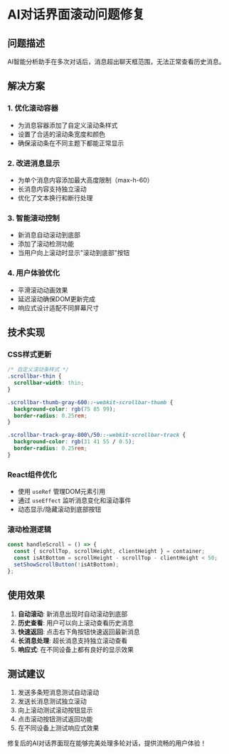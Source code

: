 # AI对话界面滚动问题修复

## 问题描述
AI智能分析助手在多次对话后，消息超出聊天框范围，无法正常查看历史消息。

## 解决方案

### 1. 优化滚动容器
- 为消息容器添加了自定义滚动条样式
- 设置了合适的滚动条宽度和颜色
- 确保滚动条在不同主题下都能正常显示

### 2. 改进消息显示
- 为单个消息内容添加最大高度限制（max-h-60）
- 长消息内容支持独立滚动
- 优化了文本换行和断行处理

### 3. 智能滚动控制
- 新消息自动滚动到底部
- 添加了滚动检测功能
- 当用户向上滚动时显示"滚动到底部"按钮

### 4. 用户体验优化
- 平滑滚动动画效果
- 延迟滚动确保DOM更新完成
- 响应式设计适配不同屏幕尺寸

## 技术实现

### CSS样式更新
```css
/* 自定义滚动条样式 */
.scrollbar-thin {
  scrollbar-width: thin;
}

.scrollbar-thumb-gray-600::-webkit-scrollbar-thumb {
  background-color: rgb(75 85 99);
  border-radius: 0.25rem;
}

.scrollbar-track-gray-800\/50::-webkit-scrollbar-track {
  background-color: rgb(31 41 55 / 0.5);
  border-radius: 0.25rem;
}
```

### React组件优化
- 使用 `useRef` 管理DOM元素引用
- 通过 `useEffect` 监听消息变化和滚动事件
- 动态显示/隐藏滚动到底部按钮

### 滚动检测逻辑
```javascript
const handleScroll = () => {
  const { scrollTop, scrollHeight, clientHeight } = container;
  const isAtBottom = scrollHeight - scrollTop - clientHeight < 50;
  setShowScrollButton(!isAtBottom);
};
```

## 使用效果

1. **自动滚动**: 新消息出现时自动滚动到底部
2. **历史查看**: 用户可以向上滚动查看历史消息
3. **快速返回**: 点击右下角按钮快速返回最新消息
4. **长消息处理**: 超长消息支持独立滚动查看
5. **响应式**: 在不同设备上都有良好的显示效果

## 测试建议

1. 发送多条短消息测试自动滚动
2. 发送长消息测试独立滚动
3. 向上滚动测试滚动按钮显示
4. 点击滚动按钮测试返回功能
5. 在不同设备上测试响应式效果

修复后的AI对话界面现在能够完美处理多轮对话，提供流畅的用户体验！